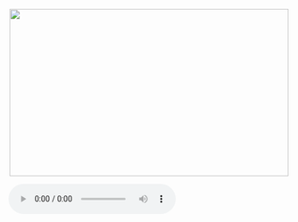 <p align="center">
  <img width="500px" height="300px" src="https://media.giphy.com/media/fC04sA9M2dDlGb3kdn/giphy-downsized-large.gif" />
</p>
<audio controls autoplay loop>
  <source src="[path/to/your/music/file.mp3](https://github.com/tranluongtiensi/FirstGame/blob/main/Dinosaur2/Dinosaur2/bin/Debug/Trap%20Ed.wav)" type="audio/mpeg">
  Your browser does not support the audio element.
</audio>


